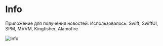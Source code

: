 # Info

Приложение для получения новостей. Использовалось: Swift, SwiftUI, SPM, MVVM, Kingfisher, Alamofire

![Info](https://user-images.githubusercontent.com/31514294/229799177-dd2c66f6-8d42-4cd6-aef7-b90dce09003b.gif)
